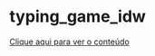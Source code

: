 # typing_game_idw

[Clique aqui para ver o conteúdo](https://cavalcanteromar.github.io/typing_game_idw/)
